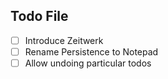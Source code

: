 Todo File
---

- [ ] Introduce Zeitwerk
- [ ] Rename Persistence to Notepad
- [ ] Allow undoing particular todos

